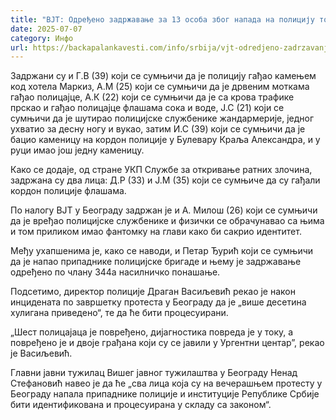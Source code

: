 ```yaml
---
title: "ВЈТ: Одређено задржавање за 13 особа због напада на полицију током протеста"
date: 2025-07-07
category: Инфо
url: https://backapalankavesti.com/info/srbija/vjt-odredjeno-zadrzavanje-za-13-osoba-zbog-napada-na-policiju-tokom-protesta/
---
```


Задржани су и Г.В (39) који се сумњичи да је полицију гађао камењем код хотела Маркиз, А.М (25) који се сумњичи да је дрвеним моткама гађао полицајце, А.К (22) који се сумњичи да је са крова трафике прскао и гађао полицајце флашама сока и воде, Ј.С (21) који се сумњичи да је шутирао полицијске службенике жандармерије, једног ухватио за десну ногу и вукао, затим И.С (39) који се сумњичи да је бацио каменицу на кордон полиције у Булевару Краља Александра, и у руци имао још једну каменицу.

Како се додаје, од стране УКП Службе за откривање ратних злочина, задржана су два лица: Д.Р (33) и Ј.М (35) који се сумњиче да су гађали кордон полиције флашама.

По налогу ВЈТ у Београду задржан је и А. Милош (26) који се сумњичи да је вређао полицијске службенике и физички се обрачунавао са њима и том приликом имао фантомку на глави како би сакрио идентитет.

Међу ухапшенима је, како се наводи, и Петар Ђурић који се сумњичи да је напао припаднике полицијске бригаде и њему је задржавање одређено по члану 344а насилничко понашање.

Подсетимо, директор полиције Драган Васиљевић рекао је након инцидената по завршетку протеста у Београду да је „више десетина хулигана приведено“, те да ће бити процесуирани.

„Шест полицајаца је повређено, дијагностика повреда је у току, а повређено је и двоје грађана који су се јавили у Ургентни центар”, рекао је Васиљевић.

Главни јавни тужилац Вишег јавног тужилаштва у Београду Ненад Стефановић навео је да ће „сва лица која су на вечерашњем протесту у Београду напала припаднике полиције и институције Републике Србије бити идентификована и процесуирана у складу са законом“.
